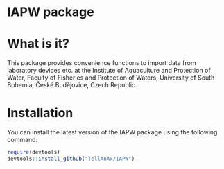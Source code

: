 
<!-- README.md is generated from README.Rmd. Please edit that file -->

# IAPW package

# What is it?

This package provides convenience functions to import data from
laboratory devices etc. at the Institute of Aquaculture and Protection
of Water, Faculty of Fisheries and Protection of Waters, University of
South Bohemia, České Budějovice, Czech Republic.

# Installation

You can install the latest version of the IAPW package using the
following command:

``` r
require(devtools)
devtools::install_github("TellAnAx/IAPW")
```
